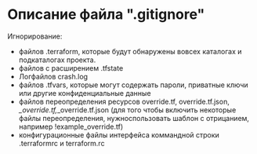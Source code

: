 Описание файла ".gitignore"
=

Игнорирование:

* файлов .terraform, которые будут обнаружены вовсех каталогах и подкаталогах проекта.
* файлов c расширением .tfstate
* Логфайлов crash.log
* файлов .tfvars, которые могут содержать пароли, приватные ключи или другие конфиденциальные данные
* файлов переопределения ресурсов override.tf, override.tf.json, *_override.tf,*_override.tf.json
  (для того чтобы включить некоторые файлы переопределения, нужноспользовать шаблон с отрицанием, например !example_override.tf)
* конфигурационные файлы интерфейса коммандной строки .terraformrc и terraform.rc
